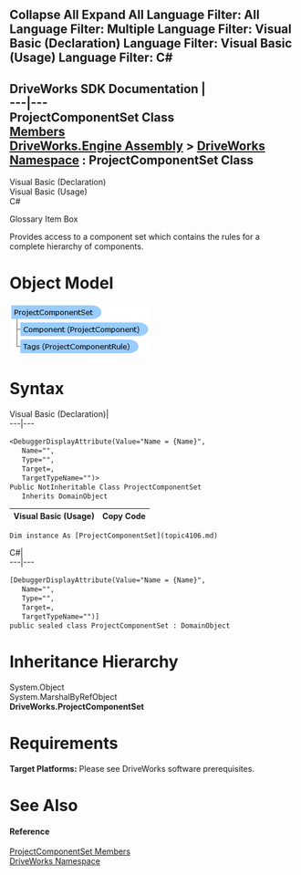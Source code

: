 Collapse All Expand All Language Filter: All  Language Filter: Multiple  Language Filter: Visual Basic (Declaration) Language Filter: Visual Basic (Usage) Language Filter: C#  
---  
DriveWorks SDK Documentation  |   
---|---  
ProjectComponentSet Class   
[Members](topic4107.md)   
[DriveWorks.Engine Assembly](topic2156.md) > [DriveWorks Namespace](topic2159.md) : ProjectComponentSet Class  
---  
  
Visual Basic (Declaration)    
Visual Basic (Usage)    
C# 

Glossary Item Box

Provides access to a component set which contains the rules for a complete hierarchy of components. 

# Object Model

![](dotnetdiagramimages/image193.png)

# Syntax

Visual Basic (Declaration)|   
---|---  
      
    
    <DebuggerDisplayAttribute(Value="Name = {Name}", 
       Name="", 
       Type="", 
       Target=, 
       TargetTypeName="")>
    Public NotInheritable Class ProjectComponentSet 
       Inherits DomainObject  
  
Visual Basic (Usage)| Copy Code  
---|---  
      
    
    Dim instance As [ProjectComponentSet](topic4106.md)  
  
C#|   
---|---  
      
    
    [DebuggerDisplayAttribute(Value="Name = {Name}", 
       Name="", 
       Type="", 
       Target=, 
       TargetTypeName="")]
    public sealed class ProjectComponentSet : DomainObject   
  
# Inheritance Hierarchy

System.Object  
System.MarshalByRefObject  
**DriveWorks.ProjectComponentSet**  


# Requirements

**Target Platforms:** Please see DriveWorks software prerequisites.

# See Also

#### Reference

[ProjectComponentSet Members](topic4107.md)   
[DriveWorks Namespace](topic2159.md)


